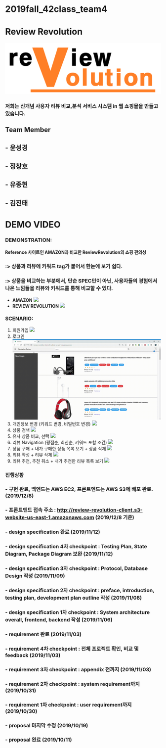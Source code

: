 # 2019fall_42class_team4

# Review Revolution

![](./docs/photo/logo.png)

### 저희는 **신개념 사용자 리뷰 비교,분석 서비스 시스템 in 웹 쇼핑몰**을 만들고 있습니다.

## **Team Member**

## - 윤성경
## - 정창호
## - 유종현
## - 김진태

# DEMO VIDEO #

### DEMONSTRATION:

#### Reference 사이트인 AMAZON과 비교한 ReviewRevolution의 쇼핑 편의성 
### :> 상품과 리뷰에 키워드 tag가 붙어서 한눈에 보기 쉽다.
### :> 상품을 비교하는 부분에서, 단순 SPEC만이 아닌, 사용자들의 경험에서 나온 느낌들을 리뷰와 키워드를 통해 비교할 수 있다.
- **AMAZON**
![](./demoVideos/amazon.gif)
- **REVIEW REVOLUTION**
![](./demoVideos/reviewRevolution.gif)
### SCENARIO: 

1. 회원가입
![](./demoVideos/register.gif)
2. 로그인
![](./demoVideos/login.gif)
3. 개인정보 변경 (키워드 변경, 비밀번호 변경)
![](./demoVideos/keywordChange.gif)
4. 상품 검색
![](./demoVideos/itemSearch.gif)
5. 유사 상품 비교, 선택
![](./demoVideos/similarItemComparison.gif)
6. 리뷰 Navigation (평점순, 최신순, 키워드 포함 조건)
![](./demoVideos/reviewNavigation.gif)
7. 상품 구매 + 내가 구매한 상품 목록 보기 + 상품 삭제
![](./demoVideos/itemPurchase.gif)
8. 리뷰 작성 + 리뷰 삭제
![](./demoVideos/reviewPostPutDelete.gif)
9. 리뷰 추천, 추천 취소 + 내가 추천한 리뷰 목록 보기 
![](./demoVideos/reviewRecommendation.gif)



### 진행상황 
### - 구현 완료, 백엔드는 AWS EC2, 프론트엔드는 AWS S3에 배포 완료. (2019/12/8)
### - 프론트엔드 접속 주소 : http://review-revolution-client.s3-website-us-east-1.amazonaws.com (2019/12/8 기준)
### - design specification 완료 (2019/11/12)
### - design specification 4차 checkpoint : Testing Plan, State Diagram, Package Diagram 보완 (2019/11/12)
### - design specification 3차 checkpoint : Protocol, Database Design 작성 (2019/11/09)
### - design specification 2차 checkpoint : preface, introduction, testing plan, development plan outline 작성 (2019/11/08)
### - design specification 1차 checkpoint : System architecture overall, frontend, backend 작성 (2019/11/06)
### - requirement 완료 (2019/11/03)
### - requirement 4차 checkpoint : 전체 프로젝트 확인, 비교 및 feedback (2019/11/03) 
### - requirement 3차 checkpoint : appendix 전까지 (2019/11/03)
### - requirement 2차 checkpoint : system requirement까지 (2019/10/31)
### - requirement 1차 checkpoint : user requirement까지 (2019/10/30)
### - proposal 마지막 수정 (2019/10/19)
### - proposal 완료 (2019/10/11)
